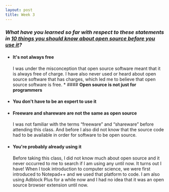```yaml
---
layout: post
title: Week 3
---
```

### **_What have you learned so far with respect to these statements in [10 things you should know about open source before you use it][link]?_**  
* #### **It's not always free**  
  I was under the misconception that open source software meant that it is always free of charge. I have also never used or heard about open source software that has charges, which led me to believe that open source software is free. * #### **Open source is not just for programmers**
* #### **You don't have to be an expert to use it**
* #### **Freeware and shareware are not the same as open source**  
  I was not familiar with the terms “freeware” and “shareware” before attending this class. And before I also did not know that the source code had to be available in order for software to be open source. 
* #### **You're probably already using it**  
  Before taking this class, I did not know much about open source and it never occurred to me to search if I am using any until now. It turns out I have! When I took introduction to computer science, we were first introduced to Notepad++ and we used that platform to code. I am also using Adblock Plus for a while now and I had no idea that it was an open source browser extension until now. 

[link]: https://www.techrepublic.com/blog/10-things/10-things-you-should-know-about-open-source-before-you-use-it/
